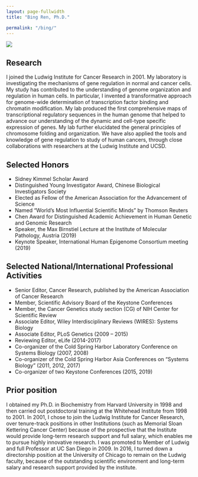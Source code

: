 ```yaml
---
layout: page-fullwidth
title: "Bing Ren, Ph.D."

permalink: "/bing/"
---
```

 <img src="{{site.urlimg}}team-bingren.jpg">

## Research

I joined the Ludwig Institute for Cancer Research in 2001. My laboratory is investigating the mechanisms of gene regulation in normal and cancer cells.  My study has contributed to the understanding of genome organization and regulation in human cells.  In particular, I invented a transformative approach for genome-wide determination of transcription factor binding and chromatin modification. My lab produced the first comprehensive maps of transcriptional regulatory sequences in the human genome that helped to advance our understanding of the dynamic and cell-type specific expression of genes.  My lab further elucidated the general principles of chromosome folding and organization.  We have also applied the tools and knowledge of gene regulation to study of human cancers, through close collaborations with researchers at the Ludwig Institute and UCSD. 
## Selected Honors
* Sidney Kimmel Scholar Award 
* Distinguished Young Investigator Award, Chinese Biological Investigators Society 
* Elected as Fellow of the American Association for the Advancement of Science 
* Named “World’s Most Influential Scientific Minds” by Thomson Reuters 
* Chen Award for Distinguished Academic Achievement in Human Genetic and Genomic Research 
* Speaker, the Max Birnstiel Lecture at the Institute of Molecular Pathology, Austria (2019)
* Keynote Speaker, International Human Epigenome Consortium meeting (2019)

## Selected National/International Professional Activities
* Senior Editor, Cancer Research, published by the American Association of Cancer Research
* Member, Scientific Advisory Board of the Keystone Conferences
* Member, the Cancer Genetics study section (CG) of NIH Center for Scientific Review
* Associate Editor, Wiley Interdisciplinary Reviews (WIRES): Systems Biology
* Associate Editor, PLoS Genetics (2009 – 2015)
* Reviewing Editor, eLife (2014-2017)
* Co-organizer of the Cold Spring Harbor Laboratory Conference on Systems Biology (2007, 2008)
* Co-organizer of the Cold Spring Harbor Asia Conferences on “Systems Biology” (2011, 2012, 2017)
* Co-organizer of two Keystone Conferences (2015, 2019)

## Prior position

I obtained my Ph.D. in Biochemistry from Harvard University in 1998 and then carried out postdoctoral training at the Whitehead Institute from 1998 to 2001. In 2001, I chose to join the Ludwig Institute for Cancer Research, over tenure-track positions in other Institutions (such as Memorial Sloan Kettering Cancer Center) because of the prospective that the Institute would provide long-term research support and full salary, which enables me to pursue highly innovative research.  I was promoted to Member of Ludwig and full Professor at UC San Diego in 2009.  In 2016, I turned down a directorship position at the University of Chicago to remain on the Ludwig faculty, because of the outstanding scientific environment and long-term salary and research support provided by the institute.  

